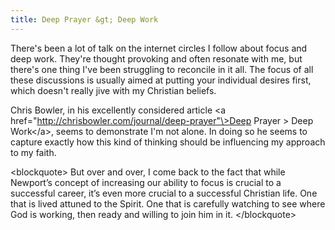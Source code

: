```yaml
---
title: Deep Prayer &gt; Deep Work
---
```

There's been a lot of talk on the internet circles I follow about focus and deep work. They're thought provoking and often resonate with me, but there's one thing I've been struggling to reconcile in it all. The focus of all these discussions is usually aimed at putting your individual desires first, which doesn't really jive with my Christian beliefs.

Chris Bowler, in his excellently considered article \<a href="http://chrisbowler.com/journal/deep-prayer"\>Deep Prayer &#62; Deep Work\</a\>, seems to demonstrate I'm not alone. In doing so he seems to capture exactly how this kind of thinking should be influencing my approach to my faith.

\<blockquote\>
But over and over, I come back to the fact that while Newport’s concept of increasing our ability to focus is crucial to a successful career, it’s even more crucial to a successful Christian life. One that is lived attuned to the Spirit. One that is carefully watching to see where God is working, then ready and willing to join him in it.
\</blockquote\>